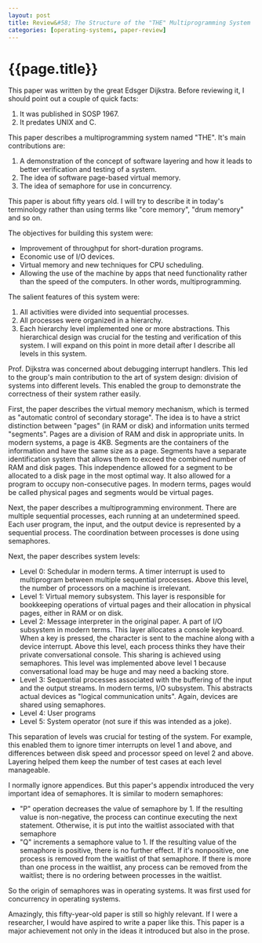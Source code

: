 ```yaml
---
layout: post
title: Review&#58; The Structure of the "THE" Multiprogramming System
categories: [operating-systems, paper-review]
---
```

# {{page.title}}
This paper was written by the great Edsger Dijkstra. Before reviewing it, I
should point out a couple of quick facts:
1. It was published in SOSP 1967.
2. It predates UNIX and C.

This paper describes a multiprogramming system named "THE". It's main
contributions are:
1. A demonstration of the concept of software layering and how it leads to better verification
   and testing of a system.
2. The idea of software page-based virtual memory.
3. The idea of semaphore for use in concurrency.

This paper is about fifty years old. I will try to describe it in
today's terminology rather than using terms like "core memory", "drum memory"
and so on.

The objectives for building this system were:
* Improvement of throughput for short-duration programs.
* Economic use of I/O devices.
* Virtual memory and new techniques for CPU scheduling.
* Allowing the use of the machine by apps that need functionality rather than the speed of
  the computers. In other words, multiprogramming.

The salient features of this system were:
1. All activities were divided into sequential processes.
2. All processes were organized in a hierarchy.
3. Each hierarchy level implemented one or more abstractions.
This hierarchical design was crucial for the testing and verification of this
system. I will expand on this point in more detail after I describe all levels
in this system.

Prof. Dijkstra was concerned about debugging interrupt handlers. This led to
the group's main contribution to the art of system design: division of systems into
different levels. This enabled the group to demonstrate the correctness of their
system rather easily.

First, the paper describes the virtual memory mechanism, which is termed as
"automatic control of secondary storage". The idea is to have a strict
distinction between "pages" (in RAM or disk) and information units termed
"segments". Pages are a division of RAM and disk in appropriate units. In
modern systems, a page is 4KB. Segments are the containers of the information and
have the same size as a page. Segments have a separate identification system
that allows them to exceed the combined number of RAM and disk pages. This
independence allowed for a segment to be allocated to a disk page in the most
optimal way. It also allowed for a program to occupy non-consecutive pages.
In modern terms, pages would be called physical pages and segments would
be virtual pages.

Next, the paper describes a multiprogramming environment. There are multiple
sequential processes, each running at an undetermined speed. Each user program,
the input, and the output device is represented by a sequential process. The
coordination between processes is done using semaphores.

Next, the paper describes system levels:
* Level 0: Schedular in modern terms. A timer interrupt is used to
  multiprogram between multiple sequential processes. Above this level,
  the number of processors on a machine is irrelevant.
* Level 1: Virtual memory subsystem. This layer is responsible for bookkeeping
  operations of virtual pages and their allocation in physical pages, either
  in RAM or on disk.
* Level 2: Message interpreter in the original paper. A part of I/O subsystem in
  modern terms. This layer allocates a console keyboard. When a key is pressed,
  the character is sent to the machine along with a device interrupt. Above this
  level, each process thinks they have their private conversational console.
  This sharing is achieved using semaphores. This level was implemented above
  level 1 because conversational load may be huge and may need a backing store.
* Level 3: Sequential processes associated with the buffering of the input and the output
  streams. In modern terms, I/O subsystem. This abstracts actual devices as
  "logical communication units". Again, devices are shared using semaphores.
* Level 4: User programs
* Level 5: System operator (not sure if this was intended as a joke).

This separation of levels was crucial for testing of the system. For example,
this enabled them to ignore timer interrupts on level 1 and above, and
differences between disk speed and processor speed on level 2 and above.
Layering helped them keep the number of test cases at each level manageable.

I normally ignore appendices. But this paper's appendix introduced the very
important idea of semaphores. It is similar to modern semaphores:
* "P" operation decreases the value of semaphore by 1. If the resulting value
  is non-negative, the process can continue executing the next statement. Otherwise,
  it is put into the waitlist associated with that semaphore
* "Q" increments a semaphore value to 1. If the resulting value of the semaphore is
  positive, there is no further effect. If it's nonpositive, one process is
  removed from the waitlist of that semaphore. If there is more than one
  process in the waitlist, any process can be removed from the waitlist;
  there is no ordering between processes in the waitlist.

So the origin of semaphores was in operating systems. It was first used for concurrency
in operating systems.

Amazingly, this fifty-year-old paper is still so highly relevant. If I
were a researcher, I would have aspired to write a paper like this. This paper
is a major achievement not only in the ideas it introduced but also in the prose.
